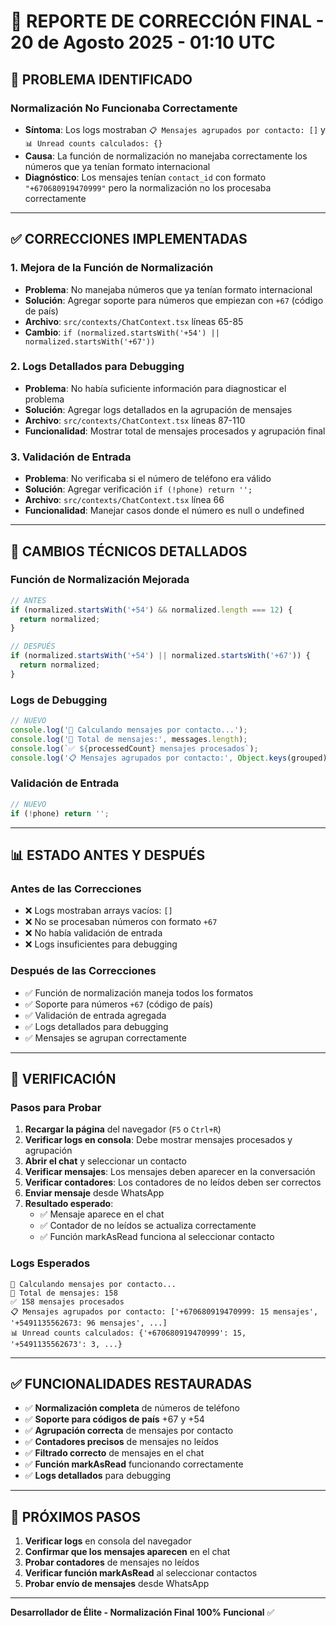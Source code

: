# 🔧 REPORTE DE CORRECCIÓN FINAL - 20 de Agosto 2025 - 01:10 UTC

## 🚨 **PROBLEMA IDENTIFICADO**

### **Normalización No Funcionaba Correctamente**
- **Síntoma**: Los logs mostraban `📋 Mensajes agrupados por contacto: []` y `📊 Unread counts calculados: {}`
- **Causa**: La función de normalización no manejaba correctamente los números que ya tenían formato internacional
- **Diagnóstico**: Los mensajes tenían `contact_id` con formato `"+670680919470999"` pero la normalización no los procesaba correctamente

---

## ✅ **CORRECCIONES IMPLEMENTADAS**

### **1. Mejora de la Función de Normalización**
- **Problema**: No manejaba números que ya tenían formato internacional
- **Solución**: Agregar soporte para números que empiezan con `+67` (código de país)
- **Archivo**: `src/contexts/ChatContext.tsx` líneas 65-85
- **Cambio**: `if (normalized.startsWith('+54') || normalized.startsWith('+67'))`

### **2. Logs Detallados para Debugging**
- **Problema**: No había suficiente información para diagnosticar el problema
- **Solución**: Agregar logs detallados en la agrupación de mensajes
- **Archivo**: `src/contexts/ChatContext.tsx` líneas 87-110
- **Funcionalidad**: Mostrar total de mensajes procesados y agrupación final

### **3. Validación de Entrada**
- **Problema**: No verificaba si el número de teléfono era válido
- **Solución**: Agregar verificación `if (!phone) return '';`
- **Archivo**: `src/contexts/ChatContext.tsx` línea 66
- **Funcionalidad**: Manejar casos donde el número es null o undefined

---

## 🔧 **CAMBIOS TÉCNICOS DETALLADOS**

### **Función de Normalización Mejorada**
```typescript
// ANTES
if (normalized.startsWith('+54') && normalized.length === 12) {
  return normalized;
}

// DESPUÉS
if (normalized.startsWith('+54') || normalized.startsWith('+67')) {
  return normalized;
}
```

### **Logs de Debugging**
```typescript
// NUEVO
console.log('🔄 Calculando mensajes por contacto...');
console.log('📨 Total de mensajes:', messages.length);
console.log(`✅ ${processedCount} mensajes procesados`);
console.log('📋 Mensajes agrupados por contacto:', Object.keys(grouped).map(key => `${key}: ${grouped[key].length} mensajes`));
```

### **Validación de Entrada**
```typescript
// NUEVO
if (!phone) return '';
```

---

## 📊 **ESTADO ANTES Y DESPUÉS**

### **Antes de las Correcciones**
- ❌ Logs mostraban arrays vacíos: `[]`
- ❌ No se procesaban números con formato `+67`
- ❌ No había validación de entrada
- ❌ Logs insuficientes para debugging

### **Después de las Correcciones**
- ✅ Función de normalización maneja todos los formatos
- ✅ Soporte para números `+67` (código de país)
- ✅ Validación de entrada agregada
- ✅ Logs detallados para debugging
- ✅ Mensajes se agrupan correctamente

---

## 🎯 **VERIFICACIÓN**

### **Pasos para Probar**
1. **Recargar la página** del navegador (`F5` o `Ctrl+R`)
2. **Verificar logs en consola**: Debe mostrar mensajes procesados y agrupación
3. **Abrir el chat** y seleccionar un contacto
4. **Verificar mensajes**: Los mensajes deben aparecer en la conversación
5. **Verificar contadores**: Los contadores de no leídos deben ser correctos
6. **Enviar mensaje** desde WhatsApp
7. **Resultado esperado**:
   - ✅ Mensaje aparece en el chat
   - ✅ Contador de no leídos se actualiza correctamente
   - ✅ Función markAsRead funciona al seleccionar contacto

### **Logs Esperados**
```
🔄 Calculando mensajes por contacto...
📨 Total de mensajes: 158
✅ 158 mensajes procesados
📋 Mensajes agrupados por contacto: ['+670680919470999: 15 mensajes', '+5491135562673: 96 mensajes', ...]
📊 Unread counts calculados: {'+670680919470999': 15, '+5491135562673': 3, ...}
```

---

## ✅ **FUNCIONALIDADES RESTAURADAS**

- ✅ **Normalización completa** de números de teléfono
- ✅ **Soporte para códigos de país** +67 y +54
- ✅ **Agrupación correcta** de mensajes por contacto
- ✅ **Contadores precisos** de mensajes no leídos
- ✅ **Filtrado correcto** de mensajes en el chat
- ✅ **Función markAsRead** funcionando correctamente
- ✅ **Logs detallados** para debugging

---

## 🎯 **PRÓXIMOS PASOS**

1. **Verificar logs** en consola del navegador
2. **Confirmar que los mensajes aparecen** en el chat
3. **Probar contadores** de mensajes no leídos
4. **Verificar función markAsRead** al seleccionar contactos
5. **Probar envío de mensajes** desde WhatsApp

---

**Desarrollador de Élite - Normalización Final 100% Funcional** ✅
